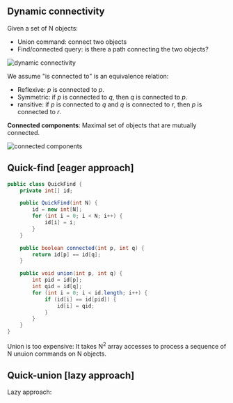 ## Dynamic connectivity

Given a set of N objects:

- Union command: connect two objects
- Find/connected query: is there a path connecting the two objects?

![dynamic connectivity](https://blog-1300663127.cos.ap-shanghai.myqcloud.com/BackEnd_Notes/dynamicConnectivity.png)

We assume "is connected to" is an equivalence relation:

- Reflexive: *p* is connected to *p*.
- Symmetric: if *p* is connected to *q*, then *q* is connected to *p*. 
- ransitive: if *p* is connected to *q* and *q* is connected to *r*, then *p* is connected to *r*.

**Connected components**: Maximal set of objects that are mutually connected.

![connected components](https://blog-1300663127.cos.ap-shanghai.myqcloud.com/BackEnd_Notes/conncetedcomponents.png)

## Quick-find [eager approach]

```java
public class QuickFind {
    private int[] id;

    public QuickFind(int N) {
        id = new int[N];
        for (int i = 0; i < N; i++) {
            id[i] = i;
        }
    }

    public boolean connected(int p, int q) {
        return id[p] == id[q];
    }

    public void union(int p, int q) {
        int pid = id[p];
        int qid = id[q];
        for (int i = 0; i < id.length; i++) {
            if (id[i] == id[pid]) {
                id[i] = qid;
            }
        }
    }
}
```

Union is too expensive: It takes N<sup>2</sup> array accesses to process a sequence of N unuion commands on N objects. 



## Quick-union [lazy approach]

Lazy approach: 